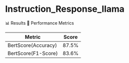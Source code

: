 # Instruction_Response_llama

📊 Results
📌 Performance Metrics

| Metric                | Score |
|-----------------------|-------|
| BertScore(Accuracy)   | 87.5% |
| BertScore(F1-Score)   | 83.6% |

